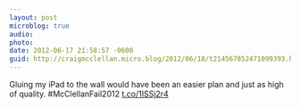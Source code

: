 ```yaml
---
layout: post
microblog: true
audio: 
photo: 
date: 2012-06-17 21:58:57 -0600
guid: http://craigmcclellan.micro.blog/2012/06/18/t214567852471099393.html
---
```

Gluing my iPad to the wall would have been an easier plan and just as high of quality. #McClellanFail2012 [t.co/1ISSj2r4](http://t.co/1ISSj2r4)
